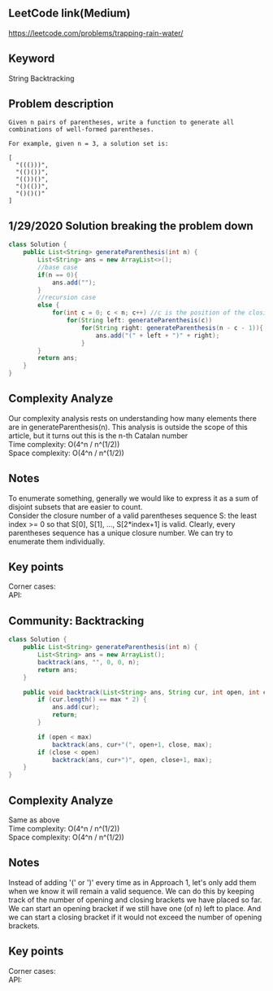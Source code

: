 ## LeetCode link(Medium)
https://leetcode.com/problems/trapping-rain-water/

## Keyword
String Backtracking

## Problem description
```
Given n pairs of parentheses, write a function to generate all combinations of well-formed parentheses.

For example, given n = 3, a solution set is:

[
  "((()))",
  "(()())",
  "(())()",
  "()(())",
  "()()()"
]
```
## 1/29/2020 Solution breaking the problem down

```java
class Solution {
    public List<String> generateParenthesis(int n) {
        List<String> ans = new ArrayList<>();
        //base case
        if(n == 0){
            ans.add("");
        }
        //recursion case
        else {
            for(int c = 0; c < n; c++) //c is the position of the closing bracket of the first bracket
                for(String left: generateParenthesis(c))
                    for(String right: generateParenthesis(n - c - 1)){
                        ans.add("(" + left + ")" + right);
                    }
        }
        return ans;
    }
}
```

## Complexity Analyze
Our complexity analysis rests on understanding how many elements there are in generateParenthesis(n). This analysis is outside the scope of this article, but it turns out this is the n-th Catalan number\
Time complexity: O(4^n / n^(1/2))\
Space complexity: O(4^n / n^(1/2))

## Notes
To enumerate something, generally we would like to express it as a sum of disjoint subsets that are easier to count.\
Consider the closure number of a valid parentheses sequence S: the least index >= 0 so that S[0], S[1], ..., S[2*index+1] is valid. Clearly, every parentheses sequence has a unique closure number. We can try to enumerate them individually.

## Key points
Corner cases:\
API:

## Community: Backtracking

```java
class Solution {
    public List<String> generateParenthesis(int n) {
        List<String> ans = new ArrayList();
        backtrack(ans, "", 0, 0, n);
        return ans;
    }

    public void backtrack(List<String> ans, String cur, int open, int close, int max){
        if (cur.length() == max * 2) {
            ans.add(cur);
            return;
        }

        if (open < max)
            backtrack(ans, cur+"(", open+1, close, max);
        if (close < open)
            backtrack(ans, cur+")", open, close+1, max);
    }
}
```

## Complexity Analyze
Same as above\
Time complexity: O(4^n / n^(1/2))\
Space complexity: O(4^n / n^(1/2))

## Notes
Instead of adding '(' or ')' every time as in Approach 1, let's only add them when we know it will remain a valid sequence. We can do this by keeping track of the number of opening and closing brackets we have placed so far.\
We can start an opening bracket if we still have one (of n) left to place. And we can start a closing bracket if it would not exceed the number of opening brackets.

## Key points
Corner cases: \
API: